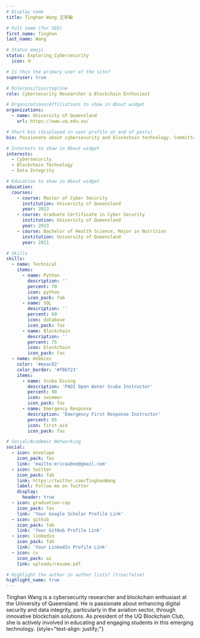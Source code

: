 ```yaml
---
# Display name
title: Tinghan Wang 王亭翰

# Full name (for SEO)
first_name: Tinghan
last_name: Wang

# Status emoji
status: Exploring_Cybersecurity
  icon: 🌐

# Is this the primary user of the site?
superuser: true

# Role/position/tagline
role: Cybersecurity Researcher & Blockchain Enthusiast

# Organizations/Affiliations to show in About widget
organizations:
  - name: University of Queensland
    url: https://www.uq.edu.au/

# Short bio (displayed in user profile at end of posts)
bio: Passionate about cybersecurity and blockchain technology. Committed to developing innovative solutions for enhancing digital security and data integrity in various sectors, including aviation.

# Interests to show in About widget
interests:
  - Cybersecurity
  - Blockchain Technology
  - Data Integrity

# Education to show in About widget
education:
  courses:
    - course: Master of Cyber Security
      institution: University of Queensland
      year: 2023
    - course: Graduate Certificate in Cyber Security
      institution: University of Queensland
      year: 2023
    - course: Bachelor of Health Science, Major in Nutrition
      institution: University of Queensland
      year: 2021

# Skills
skills:
  - name: Technical
    items:
      - name: Python
        description: ''
        percent: 70
        icon: python
        icon_pack: fab
      - name: SQL
        description: ''
        percent: 60
        icon: database
        icon_pack: fas
      - name: Blockchain
        description: ''
        percent: 75
        icon: blockchain
        icon_pack: fas
  - name: Hobbies
    color: '#eeac02'
    color_border: '#f0bf23'
    items:
      - name: Scuba Diving
        description: 'PADI Open Water Scuba Instructor'
        percent: 90
        icon: swimmer
        icon_pack: fas
      - name: Emergency Response
        description: 'Emergency First Response Instructor'
        percent: 85
        icon: first-aid
        icon_pack: fas

# Social/Academic Networking
social:
  - icon: envelope
    icon_pack: fas
    link: 'mailto:ericaubne@gmail.com'
  - icon: twitter
    icon_pack: fab
    link: https://twitter.com/TinghanWang
    label: Follow me on Twitter
    display:
      header: true
  - icon: graduation-cap
    icon_pack: fas
    link: 'Your Google Scholar Profile Link'
  - icon: github
    icon_pack: fab
    link: 'Your GitHub Profile Link'
  - icon: linkedin
    icon_pack: fab
    link: 'Your LinkedIn Profile Link'
  - icon: cv
    icon_pack: ai
    link: uploads/resume.pdf

# Highlight the author in author lists? (true/false)
highlight_name: true
---
```


Tinghan Wang is a cybersecurity researcher and blockchain enthusiast at the University of Queensland. He is passionate about enhancing digital security and data integrity, particularly in the aviation sector, through innovative blockchain solutions. As president of the UQ Blockchain Club, she is actively involved in educating and engaging students in this emerging technology.
{style="text-align: justify;"}
